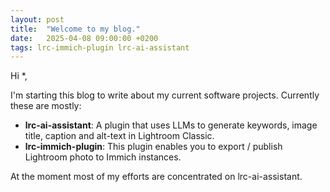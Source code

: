 ```yaml
---
layout: post
title:  "Welcome to my blog."
date:   2025-04-08 09:00:00 +0200
tags: lrc-immich-plugin lrc-ai-assistant
---
```

Hi *,

I'm starting this blog to write about my current software projects. Currently these are mostly:
* **lrc-ai-assistant**: A plugin that uses LLMs to generate keywords, image title, caption and alt-text in Lightroom Classic.
* **lrc-immich-plugin**: This plugin enables you to export / publish Lightroom photo to Immich instances.

At the moment most of my efforts are concentrated on lrc-ai-assistant.